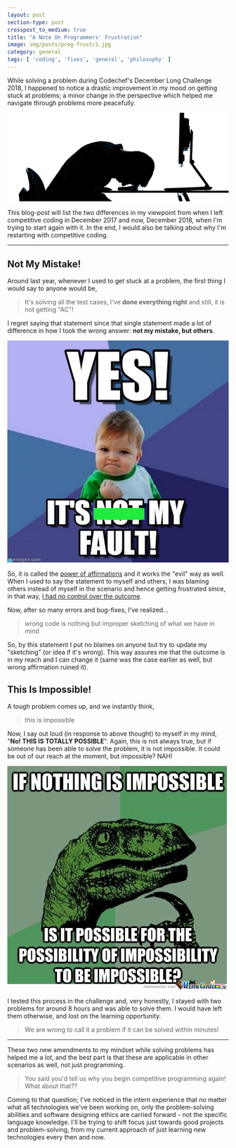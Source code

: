 ```yaml
---
layout: post
section-type: post
crosspost_to_medium: true
title: "A Note On Programmers' Frustration"
image: img/posts/prog-frust/1.jpg
category: general
tags: [ 'coding', 'fixes', 'general', 'philosophy' ]
---
```

While solving a problem during Codechef's December Long Challenge 2018, I happened to notice a drastic improvement in my mood on getting stuck at problems; a minor change in the perspective which helped me navigate through problems more peacefully.

![frustration](/../img/posts/prog-frust/1.jpg)

This blog-post will list the two differences in my viewpoint from when I left competitive coding in December 2017 and now, December 2018, when I'm trying to start again with it. In the end, I would also be talking about why I'm restarting with competitive coding.

---

## Not My Mistake!

Around last year, whenever I used to get stuck at a problem, the first thing I would say to anyone would be,

> It's solving all the test cases, I've **done everything right** and still, it is not getting "AC"!

I regret saying that statement since that single statement made a lot of difference in how I took the wrong answer: **not my mistake, but others**. 

![My Mistake](/../img/posts/prog-frust/2.jpg)

So, it is called the [power of affirmations](https://www.successconsciousness.com/positive-affirmations.html) and it works the "evil" way as well. When I used to say the statement to myself and others, I was blaming others instead of myself in the scenario and hence getting frustrated since, in that way, [I had no control over the outcome](https://stronginsideout.com/frustrated-cant-control/).

Now, after so many errors and bug-fixes, I've realized...

> wrong code is nothing but improper sketching of what we have in mind

So, by this statement I put no blames on anyone but try to update my "sketching" (or idea if it's wrong). This way assures me that the outcome is in my reach and I can change it (same was the case earlier as well, but wrong affirmation ruined it). 

## This Is Impossible!

A tough problem comes up, and we instantly think,

> this is impossible

Now, I say out loud (in response to above thought) to myself in my mind, "**No! THIS IS TOTALLY POSSIBLE**". Again, this is not always true, but if someone has been able to solve the problem, it is not impossible. It could be out of our reach at the moment, but impossible? NAH!

![Not Impossible](/../img/posts/prog-frust/3.jpg)

I tested this process in the challenge and, very honestly, I stayed with two problems for around 8 hours and was able to solve them. I would have left them otherwise, and lost on the learning opportunity.

> We are wrong to call it a problem if it can be solved within minutes!

---

These two new amendments to my mindset while solving problems has helped me a lot, and the best part is that these are applicable in other scenarios as well, not just programming.

> You said you'd tell us why you begin competitive programming again! What about that??

Coming to that question; I've noticed in the intern experience that no matter what all technologies we've been working on, only the problem-solving abilities and software designing ethics are carried forward - not the specific language knowledge. I'll be trying to shift focus just towards good projects and problem-solving, from my current approach of just learning new technologies every then and now.